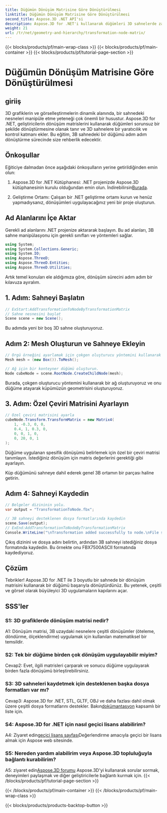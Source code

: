 ```yaml
---
title: Düğümün Dönüşüm Matrisine Göre Dönüştürülmesi
linktitle: Düğümün Dönüşüm Matrisine Göre Dönüştürülmesi
second_title: Aspose.3D .NET API'si
description: Aspose.3D for .NET'i kullanarak düğümleri 3D sahnelerde zahmetsizce dönüştürün. Öğreticiyle adım adım düğüm dönüşümlerini öğrenin.
weight: 21
url: /tr/net/geometry-and-hierarchy/transformation-node-matrix/
---
```


{{< blocks/products/pf/main-wrap-class >}}
{{< blocks/products/pf/main-container >}}
{{< blocks/products/pf/tutorial-page-section >}}

# Düğümün Dönüşüm Matrisine Göre Dönüştürülmesi

## giriiş

3D grafiklerin ve görselleştirmelerin dinamik alanında, bir sahnedeki nesneleri manipüle etme yeteneği çok önemli bir husustur. Aspose.3D for .NET, geliştiricilerin dönüşüm matrislerini kullanarak düğümleri sorunsuz bir şekilde dönüştürmesine olanak tanır ve 3D sahnelere bir yaratıcılık ve kontrol katmanı ekler. Bu eğitim, 3B sahnedeki bir düğümü adım adım dönüştürme sürecinde size rehberlik edecektir.

## Önkoşullar

Eğiticiye dalmadan önce aşağıdaki önkoşulların yerine getirildiğinden emin olun:

1.  Aspose.3D for .NET Kütüphanesi: .NET projenizde Aspose.3D kütüphanesinin kurulu olduğundan emin olun. İndirebilirsin[Burada](https://releases.aspose.com/3d/net/).

2. Geliştirme Ortamı: Çalışan bir .NET geliştirme ortamı kurun ve henüz yapmadıysanız, dönüşümleri uygulayacağınız yeni bir proje oluşturun.

## Ad Alanlarını İçe Aktar

Gerekli ad alanlarını .NET projenize aktararak başlayın. Bu ad alanları, 3B sahne manipülasyonu için gerekli sınıfları ve yöntemleri sağlar.

```csharp
using System;
using System.Collections.Generic;
using System.IO;
using Aspose.ThreeD;
using Aspose.ThreeD.Entities;
using Aspose.ThreeD.Utilities;
```

Artık temel konuları ele aldığımıza göre, dönüşüm sürecini adım adım bir kılavuza ayıralım.

## 1. Adım: Sahneyi Başlatın

```csharp
// ExStart:AddTransformationToNodeByTransformationMatrix
// Sahne nesnesini başlat
Scene scene = new Scene();

```

Bu adımda yeni bir boş 3D sahne oluşturuyoruz.

## Adım 2: Mesh Oluşturun ve Sahneye Ekleyin

```csharp
// Örgü örneğini ayarlamak için çokgen oluşturucu yöntemini kullanarak ortak sınıf oluşturma örgüsünü çağırın
Mesh mesh = (new Box()).ToMesh();

// Ağ için bir konteyner düğümü oluşturun.
Node cubeNode = scene.RootNode.CreateChildNode(mesh);
```

Burada, çokgen oluşturucu yöntemini kullanarak bir ağ oluşturuyoruz ve onu düğüme atayarak küpümüzün geometrisini oluşturuyoruz.

## 3. Adım: Özel Çeviri Matrisini Ayarlayın

```csharp
// Özel çeviri matrisini ayarla
cubeNode.Transform.TransformMatrix = new Matrix4(
    1, -0.3, 0, 0,
    0.4, 1, 0.3, 0,
    0, 0, 1, 0,
    0, 20, 0, 1
);        
```

Düğüme uygulanan spesifik dönüşümü belirlemek için özel bir çeviri matrisi tanımlayın. İstediğiniz dönüşüm için matris değerlerini gerektiği gibi ayarlayın.

Küp düğümünü sahneye dahil ederek genel 3B ortamın bir parçası haline getirin.

## Adım 4: Sahneyi Kaydedin

```csharp
// Belgeler dizininin yolu.
var output = "TransformationToNode.fbx";

// 3B sahneyi desteklenen dosya formatlarında kaydedin
scene.Save(output);
// ExEnd:AddTransformationToNodeByTransformationMatrix
Console.WriteLine("\nTransformation added successfully to node.\nFile saved at " + output);
```

Çıkış dizinini ve dosya adını belirtin, ardından 3B sahneyi istediğiniz dosya formatında kaydedin. Bu örnekte onu FBX7500ASCII formatında kaydediyoruz.

## Çözüm

Tebrikler! Aspose.3D for .NET ile 3 boyutlu bir sahnede bir dönüşüm matrisini kullanarak bir düğümü başarıyla dönüştürdünüz. Bu yetenek, çeşitli ve görsel olarak büyüleyici 3D uygulamaların kapılarını açar.

## SSS'ler

### S1: 3D grafiklerde dönüşüm matrisi nedir?

A1: Dönüşüm matrisi, 3B uzaydaki nesnelere çeşitli dönüşümler (öteleme, döndürme, ölçeklendirme) uygulamak için kullanılan matematiksel bir temsildir.

### S2: Tek bir düğüme birden çok dönüşüm uygulayabilir miyim?

Cevap2: Evet, ilgili matrisleri çarparak ve sonucu düğüme uygulayarak birden fazla dönüşümü birleştirebilirsiniz.

### S3: 3D sahneleri kaydetmek için desteklenen başka dosya formatları var mı?

 Cevap3: Aspose.3D for .NET, STL, GLTF, OBJ ve daha fazlası dahil olmak üzere çeşitli dosya formatlarını destekler. Bakın[dokümantasyon](https://reference.aspose.com/3d/net/) kapsamlı bir liste için.

### S4: Aspose.3D for .NET için nasıl geçici lisans alabilirim?

 A4: Ziyaret edin[geçici lisans sayfası](https://purchase.aspose.com/temporary-license/)Değerlendirme amacıyla geçici bir lisans almak için Aspose web sitesinde.

### S5: Nereden yardım alabilirim veya Aspose.3D topluluğuyla bağlantı kurabilirim?

 A5: ziyaret edin[Aspose.3D forumu](https://forum.aspose.com/c/3d/18) Aspose.3D'yi kullanarak sorular sormak, deneyimleri paylaşmak ve diğer geliştiricilerle bağlantı kurmak için.
{{< /blocks/products/pf/tutorial-page-section >}}

{{< /blocks/products/pf/main-container >}}
{{< /blocks/products/pf/main-wrap-class >}}

{{< blocks/products/products-backtop-button >}}
